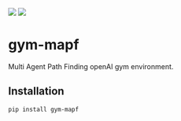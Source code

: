 [<img src="https://travis-ci.com/LevyvoNet/gym-mapf.svg?branch=master">](https://travis-ci.com/LevyvoNet/gym-mapf)
[<img src="https://img.shields.io/pypi/pyversions/gym-mapf.svg">](https://pypi.org/project/gym-mapf/)


# gym-mapf

Multi Agent Path Finding openAI gym environment.


Installation
------------
```pip install gym-mapf```


